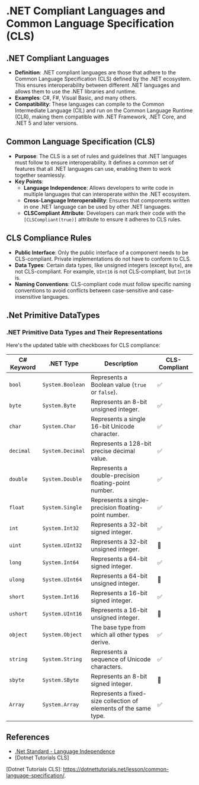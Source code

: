 # .NET Compliant Languages and Common Language Specification (CLS)

## .NET Compliant Languages

- **Definition**: .NET compliant languages are those that adhere to the Common Language Specification (CLS) defined by the .NET ecosystem. This ensures interoperability between different .NET languages and allows them to use the .NET libraries and runtime.
- **Examples**: C#, F#, Visual Basic, and many others.
- **Compatibility**: These languages can compile to the Common Intermediate Language (CIL) and run on the Common Language Runtime (CLR), making them compatible with .NET Framework, .NET Core, and .NET 5 and later versions.

## Common Language Specification (CLS)

- **Purpose**: The CLS is a set of rules and guidelines that .NET languages must follow to ensure interoperability. It defines a common set of features that all .NET languages can use, enabling them to work together seamlessly.
- **Key Points**:
  - **Language Independence**: Allows developers to write code in multiple languages that can interoperate within the .NET ecosystem.
  - **Cross-Language Interoperability**: Ensures that components written in one .NET language can be used by other .NET languages.
  - **CLSCompliant Attribute**: Developers can mark their code with the `[CLSCompliant(true)]` attribute to ensure it adheres to CLS rules.

## CLS Compliance Rules

- **Public Interface**: Only the public interface of a component needs to be CLS-compliant. Private implementations do not have to conform to CLS.
- **Data Types**: Certain data types, like unsigned integers (except `Byte`), are not CLS-compliant. For example, `UInt16` is not CLS-compliant, but `Int16` is.
- **Naming Conventions**: CLS-compliant code must follow specific naming conventions to avoid conflicts between case-sensitive and case-insensitive languages.

## .Net Primitive DataTypes

### .NET Primitive Data Types and Their Representations

Here's the updated table with checkboxes for CLS compliance:

| C# Keyword | .NET Type        | Description                                                      | CLS-Compliant |
|------------|------------------|------------------------------------------------------------------|---------------|
| `bool`     | `System.Boolean` | Represents a Boolean value (`true` or `false`).                  | ✅ |
| `byte`     | `System.Byte`    | Represents an 8-bit unsigned integer.                            | ✅ |
| `char`     | `System.Char`    | Represents a single 16-bit Unicode character.                    | ✅ |
| `decimal`  | `System.Decimal` | Represents a 128-bit precise decimal value.                      | ✅ |
| `double`   | `System.Double`  | Represents a double-precision floating-point number.             | ✅ |
| `float`    | `System.Single`  | Represents a single-precision floating-point number.             | ✅ |
| `int`      | `System.Int32`   | Represents a 32-bit signed integer.                              | ✅ |
| `uint`     | `System.UInt32`  | Represents a 32-bit unsigned integer.                            | 🚫 |
| `long`     | `System.Int64`   | Represents a 64-bit signed integer.                              | ✅ |
| `ulong`    | `System.UInt64`  | Represents a 64-bit unsigned integer.                            | 🚫 |
| `short`    | `System.Int16`   | Represents a 16-bit signed integer.                              | ✅ |
| `ushort`   | `System.UInt16`  | Represents a 16-bit unsigned integer.                            | 🚫 |
| `object`   | `System.Object`  | The base type from which all other types derive.                 | ✅ |
| `string`   | `System.String`  | Represents a sequence of Unicode characters.                     | ✅ |
| `sbyte`    | `System.SByte`   | Represents an 8-bit signed integer.                              | 🚫 |
| `Array`    | `System.Array`   | Represents a fixed-size collection of elements of the same type. | ✅ |

## References

- [.Net Standard - Language Independence]
- [Dotnet Tutorials CLS]

[//]:# (Comments)

  [.Net Standard - Language Independence]: <https://learn.microsoft.com/en-us/dotnet/standard/language-independence>
  [Dotnet Tutorials CLS]: <https://dotnettutorials.net/lesson/common-language-specification/>.